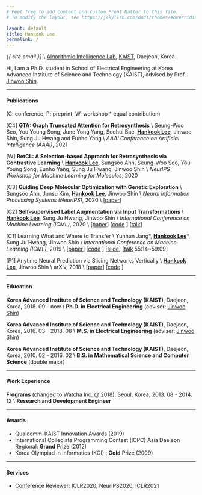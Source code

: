 ```yaml
---
# Feel free to add content and custom Front Matter to this file.
# To modify the layout, see https://jekyllrb.com/docs/themes/#overriding-theme-defaults

layout: default
title: Hankook Lee
permalink: /
---
```


*{{ site.email }}* \\
[Algorithmic Intelligence Lab](http://alinlab.kaist.ac.kr), [KAIST](https://kaist.ac.kr/), Daejeon, Korea.

<div class="row pb-3" style="text-align: center">
<div class="col">
<a href="https://twitter.com/{{ site.twitter_username }}"><i class="fab fa-twitter fa-2x"></i></a>
<a href="https://github.com/{{ site.github_username }}"><i class="fab fa-github fa-2x"></i></a>
<a href="https://scholar.google.co.kr/citations?user=CgqswXUAAAAJ"><i class="ai ai-google-scholar fa-2x"></i></a>
</div>
</div>

Hi, I am a Ph.D. student in School of Electrical Engineering at Korea Advanced Institute of Science and Technology (KAIST), advised by Prof. [Jinwoo Shin](http://alinlab.kaist.ac.kr/shin.html).

---

#### Publications
(C: conference, P: preprint, W: workshop \* equal contribution)

[C4] <strong>GTA: Graph Truncated Attention for Retrosynthesis</strong> \\
Seung-Woo Seo, You Young Song, June Yong Yang, Seohui Bae, <strong><u>Hankook Lee</u></strong>, Jinwoo Shin, Sung Ju Hwang and Eunho Yang \\
*AAAI Conference on Artificial Intelligence (AAAI)*, 2021

[W] <strong>RetCL: A Selection-based Approach for Retrosynthesis via Contrastive Learning</strong> \\
<strong><u>Hankook Lee</u></strong>, Sungsoo Ahn, Seung-Woo Seo, You Young Song, Eunho Yang, Sung Ju Hwang, Jinwoo Shin \\
*NeurIPS Workshop for Machine Learning for Molecules*, 2020

[C3] <strong>Guiding Deep Molecular Optimization with Genetic Exploration</strong> \\
Sungsoo Ahn, Junsu Kim, <strong><u>Hankook Lee</u></strong>, Jinwoo Shin \\
*Neural Information Processing Systems (NeurIPS)*, 2020 \\
[[paper](https://arxiv.org/abs/2007.04897)]

[C2] <strong>Self-supervised Label Augmentation via Input Transformations</strong> \\
<strong><u>Hankook Lee</u></strong>, Sung Ju Hwang, Jinwoo Shin \\
*International Conference on Machine Learning (ICML)*, 2020 \\
[[paper](https://proceedings.icml.cc/static/paper_files/icml/2020/2048-Paper.pdf)]
[[code](https://github.com/hankook/SLA) <i class="far fa-star"></i><span class="github-star" data-repo="hankook/SLA"></span>]
[[talk](https://icml.cc/virtual/2020/poster/6093)]

[C1] Learning What and Where to Transfer \\
Yunhun Jang\*, <strong><u>Hankook Lee</u></strong>\*, Sung Ju Hwang, Jinwoo Shin \\
*International Conference on Machine Learning (ICML)*, 2019 \\
[[paper](http://proceedings.mlr.press/v97/jang19b.html)]
[[code](https://github.com/alinlab/L2T-ww) <i class="far fa-star"></i><span class="github-star" data-repo="alinlab/L2T-ww"></span>]
[[slide](https://icml.cc/media/Slides/icml/2019/103(13-09-00)-13-10-05-5011-learning_what_a.pdf)]
[[talk](https://slideslive.com/38917771/supervised-and-transfer-learning) 55:14~59:09]

[P1] Anytime Neural Prediction via Slicing Networks Vertically \\
<strong><u>Hankook Lee</u></strong>, Jinwoo Shin \\
arXiv, 2018 \\
[[paper](https://arxiv.org/abs/1807.02609)]
[[code](https://github.com/hankook/IResNeXt) <i class="far fa-star"></i><span class="github-star" data-repo="hankook/IResNeXt"></span>]

---

#### Education
<strong>Korea Advanced Institute of Science and Technology (KAIST)</strong>, Daejeon, Korea, 2018. 09 - now \\
<strong>Ph.D. in Electrical Engineering</strong> (adviser: [Jinwoo Shin](http://alinlab.kaist.ac.kr/shin.html))

<strong>Korea Advanced Institute of Science and Technology (KAIST)</strong>, Daejeon, Korea, 2016. 03 - 2018. 08 \\
<strong>M.S. in Electrical Engineering</strong> (adviser: [Jinwoo Shin](http://alinlab.kaist.ac.kr/shin.html))

<strong>Korea Advanced Institute of Science and Technology (KAIST)</strong>, Daejeon, Korea, 2010. 02 - 2016. 02 \\
<strong>B.S. in Mathematical Science and Computer Science</strong> (double major)

---

#### Work Experience
<strong>Frograms</strong> (changed to Watcha Inc. @ 2018), Seoul, Korea, 2013. 08 - 2014. 12 \\
<strong>Research and Development Engineer</strong>

---

#### Awards
- Qualcomm-KAIST Innovation Awards (2019)
- International Collegiate Programming Contest (ICPC) Asia Daejeon Regional: <strong>Grand</strong> Prize (2012)
- Korea Olympiad in Informatics (KOI) : <strong>Gold</strong> Prize (2009)

---

#### Services
- Conference Reviewer: ICLR2020, NeurIPS2020, ICLR2021
